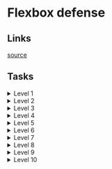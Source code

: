 # Flexbox defense

## Links
[source](http://www.flexboxdefense.com)

## Tasks

<details>
  <summary>Level 1</summary>

  #### Group-1
    justify-content: center;

</details>

<details>
  <summary>Level 2</summary>

  #### Group-1
    justify-content: flex-end;
  
  #### Group-2  
    justify-content: center;
  
  #### Group-3  
    justify-content: flex-end;

</details>

<details>
  <summary>Level 3</summary>

  #### Group-1
    justify-content: center;
  
  #### Group-2  
    justify-content: space-between;
  
</details>

<details>
  <summary>Level 4</summary>

  #### Group-1
    align-items: flex-end;
  
  #### Group-2  
    align-items: flex-end;
  
</details>

<details>
  <summary>Level 5</summary>

  #### Group-1
    align-items: flex-end;
    justify-content: space-around;
  
  #### Group-2
    justify-content: center;
  
  #### Group-2
    align-items: center;
    justify-content: center;
  
</details>

<details>
  <summary>Level 6</summary>

  #### Group-1
    align-items: center;
    justify-content: space-between;
  
</details>

<details>
  <summary>Level 7</summary>

  #### Group-1
    flex-direction: column;
  
  #### Group-2
    flex-direction: column;
  
</details>

<details>
  <summary>Level 8</summary>

  #### Group-1
    flex-direction: column;
  
  #### Group-2
    flex-direction: column;
    align-items: center;
  
</details>

<details>
  <summary>Level 9</summary>

  #### Group-1
    flex-direction: row-reverse;
    justify-content: space-around;
  
  #### Group-2
    flex-direction: row-reverse;
    justify-content: space-around;
    align-items: center;
  
</details>

<details>
  <summary>Level 10</summary>

  #### Group-1
    justify-content: space-around;
  
  #### Tower-1.2
    order: 1;
  
  #### Group-2
    justify-content: space-around;
  
  #### Tower-1.2
    order: -1;

</details>

